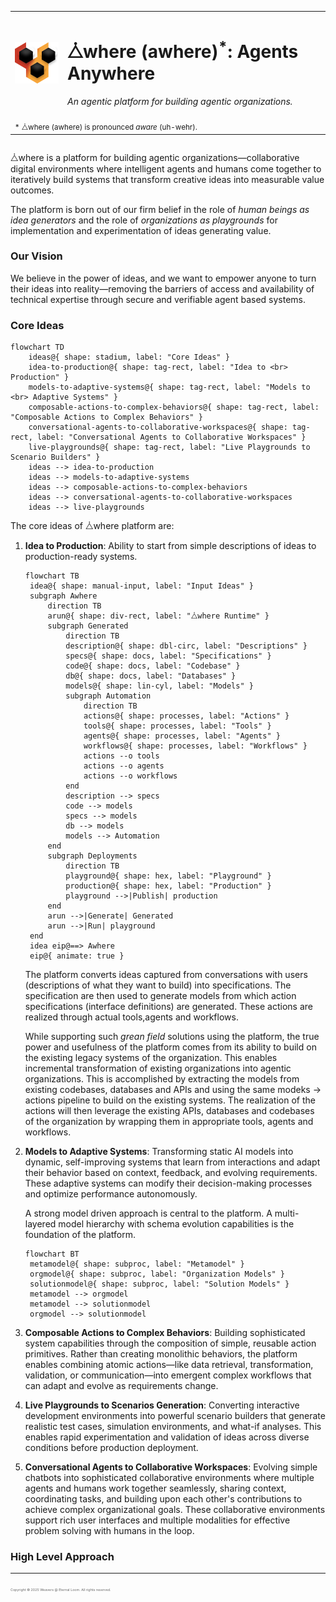<div style="display: flex; flex-direction: column;">
    <table align="center">
        <tr>
            <td>
                <img src="./public/assets/logos/awhere.svg" alt="⧊where Logo" width="100"/>
            </td>
            <td>
                <h1>⧊where (awhere)<sup>*</sup>: Agents Anywhere</h1>
                <p><em>An agentic platform for building agentic organizations.</em></p>
            </td>
        </tr>
        <tr>
            <td colspan="2">
                <sub>* ⧊where (awhere) is pronounced <i>aware</i> (uh-wehr).</sub>
            </td>
        </tr>
    </table>
</div>

<!--
Badges to be added here.
-->

⧊where is a platform for building agentic organizations—collaborative digital environments where intelligent agents and humans come together to iteratively build systems that transform creative ideas into measurable value outcomes.

The platform is born out of our firm belief in the role of _human beings as idea generators_ and the role of _organizations as playgrounds_ for implementation and experimentation of ideas generating value.

### Our Vision

We believe in the power of ideas, and we want to empower anyone to turn their ideas into reality—removing the barriers of access and availability of technical expertise through secure and verifiable agent based systems.

### Core Ideas

```mermaid
flowchart TD
    ideas@{ shape: stadium, label: "Core Ideas" }
    idea-to-production@{ shape: tag-rect, label: "Idea to <br> Production" }
    models-to-adaptive-systems@{ shape: tag-rect, label: "Models to <br> Adaptive Systems" }
    composable-actions-to-complex-behaviors@{ shape: tag-rect, label: "Composable Actions to Complex Behaviors" }
    conversational-agents-to-collaborative-workspaces@{ shape: tag-rect, label: "Conversational Agents to Collaborative Workspaces" }
    live-playgrounds@{ shape: tag-rect, label: "Live Playgrounds to Scenario Builders" }
    ideas --> idea-to-production
    ideas --> models-to-adaptive-systems
    ideas --> composable-actions-to-complex-behaviors
    ideas --> conversational-agents-to-collaborative-workspaces
    ideas --> live-playgrounds
```

The core ideas of ⧊where platform are:

1. **Idea to Production**: Ability to start from simple descriptions of ideas to production-ready systems.

   ```mermaid
   flowchart TB
    idea@{ shape: manual-input, label: "Input Ideas" }
    subgraph Awhere
        direction TB
        arun@{ shape: div-rect, label: "⧊where Runtime" }
        subgraph Generated
            direction TB
            description@{ shape: dbl-circ, label: "Descriptions" }
            specs@{ shape: docs, label: "Specifications" }
            code@{ shape: docs, label: "Codebase" }
            db@{ shape: docs, label: "Databases" }
            models@{ shape: lin-cyl, label: "Models" }
            subgraph Automation
                direction TB
                actions@{ shape: processes, label: "Actions" }
                tools@{ shape: processes, label: "Tools" }
                agents@{ shape: processes, label: "Agents" }
                workflows@{ shape: processes, label: "Workflows" }
                actions --o tools
                actions --o agents
                actions --o workflows
            end
            description --> specs
            code --> models
            specs --> models
            db --> models
            models --> Automation
        end
        subgraph Deployments
            direction TB
            playground@{ shape: hex, label: "Playground" }
            production@{ shape: hex, label: "Production" }
            playground -->|Publish| production
        end
        arun -->|Generate| Generated
        arun -->|Run| playground
    end
    idea eip@==> Awhere
    eip@{ animate: true }
   ```

   The platform converts ideas captured from conversations with users (descriptions of what they want to build) into specifications. The specification are then used to generate models from which action specifications (interface definitions) are generated. These actions are realized through actual tools,agents and workflows.

   While supporting such _grean field_ solutions using the platform, the true power and usefulness of the platform comes from its ability to build on the existing legacy systems of the organization. This enables incremental transformation of existing organizations into agentic organizations. This is accomplished by extracting the models from existing codebases, databases and APIs and using the same modeks → actions pipeline to build on the existing systems. The realization of the actions will then leverage the existing APIs, databases and codebases of the organization by wrapping them in appropriate tools, agents and workflows.

2. **Models to Adaptive Systems**: Transforming static AI models into dynamic, self-improving systems that learn from interactions and adapt their behavior based on context, feedback, and evolving requirements. These adaptive systems can modify their decision-making processes and optimize performance autonomously.

   A strong model driven approach is central to the platform. A multi-layered model hierarchy with schema evolution capabilities is the foundation of the platform.

   ```mermaid
   flowchart BT
    metamodel@{ shape: subproc, label: "Metamodel" }
    orgmodel@{ shape: subproc, label: "Organization Models" }
    solutionmodel@{ shape: subproc, label: "Solution Models" }
    metamodel --> orgmodel
    metamodel --> solutionmodel
    orgmodel --> solutionmodel
   ```

3. **Composable Actions to Complex Behaviors**: Building sophisticated system capabilities through the composition of simple, reusable action primitives. Rather than creating monolithic behaviors, the platform enables combining atomic actions—like data retrieval, transformation, validation, or communication—into emergent complex workflows that can adapt and evolve as requirements change.

4. **Live Playgrounds to Scenarios Generation**: Converting interactive development environments into powerful scenario builders that generate realistic test cases, simulation environments, and what-if analyses. This enables rapid experimentation and validation of ideas across diverse conditions before production deployment.
5. **Conversational Agents to Collaborative Workspaces**: Evolving simple chatbots into sophisticated collaborative environments where multiple agents and humans work together seamlessly, sharing context, coordinating tasks, and building upon each other's contributions to achieve complex organizational goals. These collaborative environments support rich user interfaces and multiple modalities for effective problem solving with humans in the loop.

### High Level Approach

---

<span style="font-size:4pt; color: #666;">Copyright &copy; 2025 Weavers @ Eternal Loom. All rights reserved.</span>
